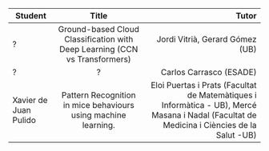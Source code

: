 | Student   |      Title      |  Tutor|
|----------|:---------:|----------:|
| ? | Ground-based Cloud Classification with Deep Learning (CCN vs Transformers) | Jordi Vitrià, Gerard Gómez (UB) |
| ? | ? | Carlos Carrasco (ESADE) |
| Xavier de Juan Pulido | Pattern Recognition in mice behaviours using machine learning. | Eloi Puertas i Prats (Facultat de Matemàtiques i Informàtica - UB), Mercé Masana i Nadal (Facultat de Medicina i Ciències de la Salut -UB) |
